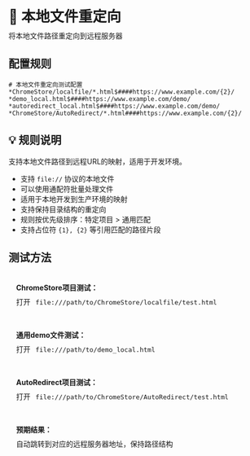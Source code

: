 # 📁 本地文件重定向
<p class="description">将本地文件路径重定向到远程服务器</p>

## 配置规则

```
# 本地文件重定向测试配置
*ChromeStore/localfile/*.html$####https://www.example.com/{2}/
*demo_local.html$####https://www.example.com/demo/
*autoredirect_local.html$####https://www.example.com/demo/
*ChromeStore/AutoRedirect/*.html####https://www.example.com/{2}/
```

## 💡 规则说明
支持本地文件路径到远程URL的映射，适用于开发环境。

- 支持 `file://` 协议的本地文件
- 可以使用通配符批量处理文件
- 适用于本地开发到生产环境的映射
- 支持保持目录结构的重定向
- 规则按优先级排序：特定项目 > 通用匹配
- 支持占位符 `{1}, {2}` 等引用匹配的路径片段

## 测试方法

<div class="test-links">
  <div class="test-link">
    <strong>ChromeStore项目测试：</strong>
    <span>打开 <code>file:///path/to/ChromeStore/localfile/test.html</code></span>
  </div>
  <div class="test-link">
    <strong>通用demo文件测试：</strong>
    <span>打开 <code>file:///path/to/demo_local.html</code></span>
  </div>
  <div class="test-link">
    <strong>AutoRedirect项目测试：</strong>
    <span>打开 <code>file:///path/to/ChromeStore/AutoRedirect/test.html</code></span>
  </div>
  <div class="test-link">
    <strong>预期结果：</strong>
    <span>自动跳转到对应的远程服务器地址，保持路径结构</span>
  </div>
</div>

<style>
.description {
  color: var(--vp-c-text-2);
  margin-top: -10px;
  margin-bottom: 20px;
}
.test-links {
  display: flex;
  flex-direction: column;
  gap: 15px;
  margin-top: 20px;
}
.test-link {
  background: var(--vp-c-bg-soft);
  padding: 15px;
  border-radius: 10px;
  border: 1px solid var(--vp-c-divider);
}
.test-link strong {
  color: var(--vp-c-brand-1);
  display: block;
  margin-bottom: 8px;
}
.test-link code {
  background: var(--vp-c-code-bg);
  padding: 2px 6px;
  border-radius: 4px;
  font-size: 0.9em;
  color: var(--vp-c-code);
  word-break: break-all;
}
.test-link a {
  font-weight: 600;
  word-break: break-all;
}
</style> 